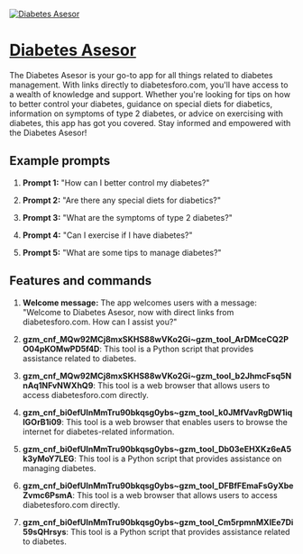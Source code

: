 [![Diabetes Asesor](https://files.oaiusercontent.com/file-Qi7A3Et5w6SjZVzfCfvCkjoC?se=2123-10-16T16%3A56%3A27Z&sp=r&sv=2021-08-06&sr=b&rscc=max-age%3D31536000%2C%20immutable&rscd=attachment%3B%20filename%3D17f3bff1-e7eb-41ba-8127-6189da5fa171.png&sig=kaFA7tmzXrecaUqRk7od1xWSIUjgbjfeOMG4o%2BUpbKE%3D)](https://chat.openai.com/g/g-DpRClnu2Z-diabetes-asesor)

# [Diabetes Asesor](https://chat.openai.com/g/g-DpRClnu2Z-diabetes-asesor)

The Diabetes Asesor is your go-to app for all things related to diabetes management. With links directly to diabetesforo.com, you'll have access to a wealth of knowledge and support. Whether you're looking for tips on how to better control your diabetes, guidance on special diets for diabetics, information on symptoms of type 2 diabetes, or advice on exercising with diabetes, this app has got you covered. Stay informed and empowered with the Diabetes Asesor!

## Example prompts

1. **Prompt 1:** "How can I better control my diabetes?"

2. **Prompt 2:** "Are there any special diets for diabetics?"

3. **Prompt 3:** "What are the symptoms of type 2 diabetes?"

4. **Prompt 4:** "Can I exercise if I have diabetes?"

5. **Prompt 5:** "What are some tips to manage diabetes?"

## Features and commands

1. **Welcome message:** The app welcomes users with a message: "Welcome to Diabetes Asesor, now with direct links from diabetesforo.com. How can I assist you?"

2. **gzm_cnf_MQw92MCj8mxSKHS88wVKo2Gi~gzm_tool_ArDMceCQ2PO04pKOMwPD5f4D**: This tool is a Python script that provides assistance related to diabetes. 

3. **gzm_cnf_MQw92MCj8mxSKHS88wVKo2Gi~gzm_tool_b2JhmcFsq5NnAq1NFvNWXhQ9**: This tool is a web browser that allows users to access diabetesforo.com directly.

4. **gzm_cnf_bi0efUInMmTru90bkqsg0ybs~gzm_tool_k0JMfVavRgDW1iqlGOrB1i09**: This tool is a web browser that enables users to browse the internet for diabetes-related information.

5. **gzm_cnf_bi0efUInMmTru90bkqsg0ybs~gzm_tool_Db03eEHXKz6eA5k3yMoY7LEG**: This tool is a Python script that provides assistance on managing diabetes.

6. **gzm_cnf_bi0efUInMmTru90bkqsg0ybs~gzm_tool_DFBfFEmaFsGyXbeZvmc6PsmA**: This tool is a web browser that allows users to access diabetesforo.com directly.

7. **gzm_cnf_bi0efUInMmTru90bkqsg0ybs~gzm_tool_Cm5rpmnMXlEe7Di59sQHrsys**: This tool is a Python script that provides assistance related to diabetes.
